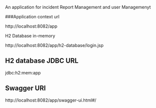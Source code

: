An application for incident Report Management and user Managemenyt





###Application context url

http://localhost:8082/app

H2 Database in-memory

http://localhost:8082/app/h2-database/login.jsp

H2 database JDBC URL
-------------------------
jdbc:h2:mem:app


Swagger URl
-------------------------
http://localhost:8082/app/swagger-ui.html#/


